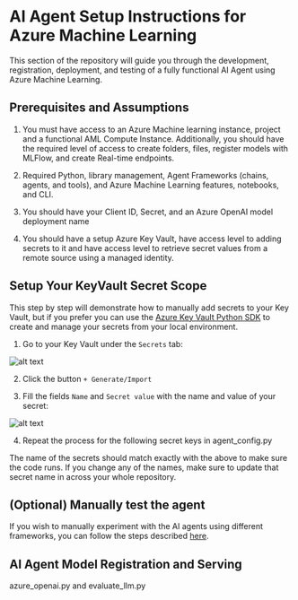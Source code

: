 # AI Agent Setup Instructions for Azure Machine Learning

This section of the repository will guide you through the development, registration, deployment, and testing of a fully functional AI Agent using Azure Machine Learning.

## Prerequisites and Assumptions

1. You must have access to an Azure Machine learning instance, project and a functional AML Compute Instance. Additionally, you should have the required level of access to create folders, files, register models with MLFlow, and create Real-time endpoints.

2. Required Python, library management, Agent Frameworks (chains, agents, and tools), and Azure Machine Learning features, notebooks, and CLI.

3. You should have your Client ID, Secret, and an Azure OpenAI model deployment name

4. You should have a setup Azure Key Vault, have access level to adding secrets to it and have access level to retrieve secret values from a remote source using a managed identity.

## Setup Your KeyVault Secret Scope

This step by step will demonstrate how to manually add secrets to your Key Vault, but if you prefer you can use the [Azure Key Vault Python SDK](https://learn.microsoft.com/en-us/azure/key-vault/secrets/quick-create-python?tabs=azure-cli) to create and manage your secrets from your local environment.

1. Go to your Key Vault under the `Secrets` tab:

![alt text](../../readme-src/keyvault-1.png)

2. Click the button `+ Generate/Import` 

3. Fill the fields `Name` and `Secret value` with the name and value of your secret:

![alt text](../../readme-src/keyvault-2.png)

4. Repeat the process for the following secret keys in agent_config.py



The name of the secrets should match exactly with the above to make sure the code runs. If you change any of the names, make sure to update that secret name in across your whole repository.


## (Optional) Manually test the agent

If you wish to manually experiment with the AI agents using different frameworks, you can follow the steps described [here](./agents/README.md).

## AI Agent Model Registration and Serving

azure_openai.py and evaluate_llm.py